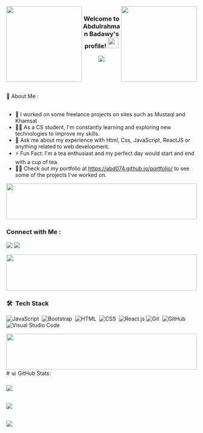 <img width="200" align="right" src="https://c.tenor.com/_DOBjnGspYAAAAAM/code-coding.gif">
<img width="200" align="left" src="https://media.giphy.com/media/HscDLzkO8EOTmgkhQP/giphy.gif">
<h3 align="center" >
  Welcome to Abdulrahman Badawy's profile!
  <img src="https://media.giphy.com/media/hvRJCLFzcasrR4ia7z/giphy.gif" width="28">
</h3>
<!-- Typing SVG by DenverCoder1 - https://github.com/DenverCoder1/readme-typing-svg -->
<p align="center">
  <a href="https://github.com/DenverCoder1/readme-typing-svg"><img src="https://readme-typing-svg.herokuapp.com/?lines=Mern-Stack%20Developer..;Every%20Day%20can%20be%20Start&font=Fira%20Code&center=true&width=440&height=45&color=f75c7e&vCenter=true&size=22"></a>
</p>
<br>
<br>
<br>
<br>
🚀 About Me :
<br>
<br>

- 🏢 I worked on some freelance projects on sites such as Mustaql and Khamsat
- 👨‍💻 As a CS student, I'm constantly learning and exploring new technologies to improve my skills.
- 💬 Ask me about my experience with Html, Css, JavaScript, ReactJS or anything related to web development.
- ⚡ Fun Fact: I'm a tea enthusiast and my perfect day would start and end with a cup of tea.
- 👨‍💻 Check out my portfolio at https://abd074.github.io/portfolio/ to see some of the projects I've worked on.

<img align="center" src="https://github.com/Govindv7555/Govindv7555/blob/main/49e76e0596857673c5c80c85b84394c1.gif" width= 100% height=95px>

### Connect with Me :

<a href="https://www.linkedin.com/in/abdulrahman-badawy-7bb072258/" target="_blank"><img src="https://img.shields.io/badge/-Abdulrahman%20Badawy-0077B5?style=for-the-badge&logo=Linkedin&logoColor=white"/></a>
<a href="https://t.me/Abdo_Badawy74" target="_blank"><img src="https://img.shields.io/badge/Abdo%20Badawy-0077B5?style=for-the-badge&logo=Telegram&logoColor=white"/></a>

<img align="center" src="https://github.com/Govindv7555/Govindv7555/blob/main/49e76e0596857673c5c80c85b84394c1.gif" width= 100% height=95px>

### 🛠 &nbsp;Tech Stack
![JavaScript](https://img.shields.io/badge/-JavaScript-05122A?style=flat&logo=javascript)&nbsp;
![Bootstrap](https://img.shields.io/badge/-Bootstrap-05122A?style=flat&logo=bootstrap&logoColor=563D7C)&nbsp;
![HTML](https://img.shields.io/badge/-HTML-05122A?style=flat&logo=HTML5)&nbsp;
![CSS](https://img.shields.io/badge/-CSS-05122A?style=flat&logo=CSS3&logoColor=1572B6)&nbsp;
![React.js](https://img.shields.io/badge/-React-05122A?style=flat&logo=react)
![Git](https://img.shields.io/badge/-Git-05122A?style=flat&logo=git)&nbsp;
![GitHub](https://img.shields.io/badge/-GitHub-05122A?style=flat&logo=github)&nbsp;
![Visual Studio Code](https://img.shields.io/badge/-Visual%20Studio%20Code-05122A?style=flat&logo=visual-studio-code&logoColor=007ACC)&nbsp;

<img align="center" src="https://github.com/Govindv7555/Govindv7555/blob/main/49e76e0596857673c5c80c85b84394c1.gif" width= 100% height=95px>

<br>
# 📊 GitHub Stats:
<br>
<br>
<a href="https://komarev.com/ghpvc/?username=abd074&style=for-the-badge" >
    <img src="https://komarev.com/ghpvc/?username=abd074&style=for-the-badge";>
</a>
<br/>
<br/>

![](https://github-readme-streak-stats.herokuapp.com/?user=abd074&theme=dark&hide_border=false)<br/>
<br>

![](https://github-readme-stats.vercel.app/api/top-langs/?username=abd074&theme=dark&hide_border=false&include_all_commits=false&count_private=false&layout=compact)
